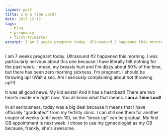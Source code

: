```yaml
---
layout: post
title: I'm a Time Lord!
date: 2017-12-12
tags:
  - blog
  - pregnancy
  - first-trimester
excerpt: I am 7 weeks pregnant today. Ultrasound 2 happened this morning.
---
```


I am 7 weeks pregnant today. Ultrasound #2 happened this morning. I was particularly nervous about this one because I have literally felt nothing for the past week. I mean, my breasts hurt and I'm dizzy about 50% of the time, but there has been zero morning sickness. I'm pregnant. I should be throwing up! (Wait a sec. Am I seriously complaining about _not_ throwing up?!)

It was all good news. My kid exists! And it has a heartbeat! There are two hearts inside me right now. You all know what that means. **I am a Time Lord!**

In all seriousness, today was a big deal because it means that I have officially "graduated" from my fertility clinic. I can still see them for another couple of weeks (until week 10), so the "break up" can be gradual. My first OB appointment is next week. I chose to use my gynecologist as my OB because, frankly, she's awesome.
